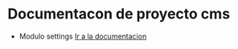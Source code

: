 # Documentacon de proyecto cms

- Modulo settings [ Ir a la documentacion ](https://htmlpreview.github.io/?file:///home/carlos/Escritorio/cms-is2-eq03/cms-is2-eq03/cms/cms.settings.html)